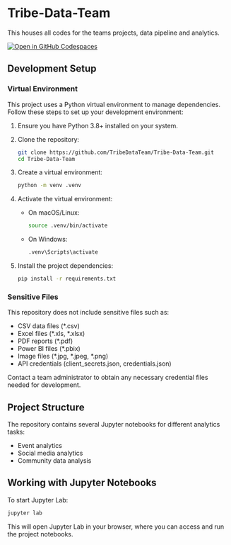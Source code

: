 # Tribe-Data-Team
This houses all codes for the teams projects, data pipeline and analytics.

[![Open in GitHub Codespaces](https://github.com/codespaces/badge.svg)](https://codespaces.new/TribeDataTeam/Tribe-Data-Team)

## Development Setup

### Virtual Environment

This project uses a Python virtual environment to manage dependencies. Follow these steps to set up your development environment:

1. Ensure you have Python 3.8+ installed on your system.

2. Clone the repository:
   ```bash
   git clone https://github.com/TribeDataTeam/Tribe-Data-Team.git
   cd Tribe-Data-Team
   ```

3. Create a virtual environment:
   ```bash
   python -m venv .venv
   ```

4. Activate the virtual environment:
   - On macOS/Linux:
     ```bash
     source .venv/bin/activate
     ```
   - On Windows:
     ```bash
     .venv\Scripts\activate
     ```

5. Install the project dependencies:
   ```bash
   pip install -r requirements.txt
   ```

### Sensitive Files

This repository does not include sensitive files such as:
- CSV data files (*.csv)
- Excel files (*.xls, *.xlsx)
- PDF reports (*.pdf)
- Power BI files (*.pbix)
- Image files (*.jpg, *.jpeg, *.png)
- API credentials (client_secrets.json, credentials.json)

Contact a team administrator to obtain any necessary credential files needed for development.

## Project Structure

The repository contains several Jupyter notebooks for different analytics tasks:
- Event analytics
- Social media analytics
- Community data analysis

## Working with Jupyter Notebooks

To start Jupyter Lab:
```bash
jupyter lab
```

This will open Jupyter Lab in your browser, where you can access and run the project notebooks. 
